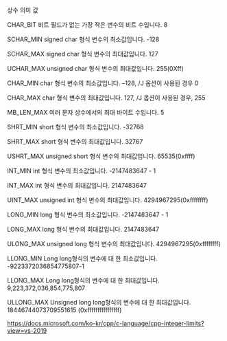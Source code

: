 상수	의미	값

CHAR_BIT	비트 필드가 없는 가장 작은 변수의 비트 수입니다.	8

SCHAR_MIN	signed char 형식 변수의 최소값입니다.	-128

SCHAR_MAX	signed char 형식 변수의 최대값입니다.	127

UCHAR_MAX	unsigned char 형식 변수의 최대값입니다.	255(0Xff)

CHAR_MIN	char 형식 변수의 최소값입니다.	–128, /J 옵션이 사용된 경우 0

CHAR_MAX	char 형식 변수의 최대값입니다.	127, /J 옵션이 사용된 경우, 255

MB_LEN_MAX	여러 문자 상수에서의 최대 바이트 수입니다.	5

SHRT_MIN	short 형식 변수의 최소값입니다.	-32768

SHRT_MAX	short 형식 변수의 최대값입니다.	32767

USHRT_MAX	unsigned short 형식 변수의 최대값입니다.	65535(0xffff)

INT_MIN	int 형식 변수의 최소값입니다.	-2147483647 - 1

INT_MAX	int 형식 변수의 최대값입니다.	2147483647

UINT_MAX	unsigned int 형식 변수의 최대값입니다.	4294967295(0xffffffff)

LONG_MIN	long 형식 변수의 최소값입니다.	-2147483647 - 1

LONG_MAX	long 형식 변수의 최대값입니다.	2147483647

ULONG_MAX	unsigned long 형식 변수의 최대값입니다.	4294967295(0xffffffff)

LLONG_MIN	Long long형식의 변수에 대 한 최소값입니다.	-9223372036854775807-1

LLONG_MAX	Long long형식의 변수에 대 한 최대값입니다.	9,223,372,036,854,775,807

ULLONG_MAX	Unsigned long long형식의 변수에 대 한 최대값입니다.	18446744073709551615 (0xffffffffffffffff)


https://docs.microsoft.com/ko-kr/cpp/c-language/cpp-integer-limits?view=vs-2019
